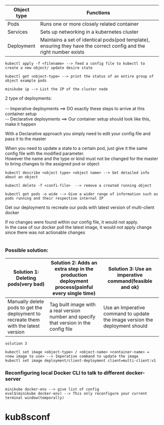 
| Object type  | Functions |
| ------------- | ------------- |
| Pods  | Runs one or more closely related container  |
| Services  | Sets up networking in a kubernetes cluster  |
| Deployment  | Maintains a set of identical pods(pod template), ensuring they have the correct config and the right number exists  |


```
kubectl apply -f <filename> --> feed a config file to kubectl to create a new object/ update desire state
```

```
kubectl get <object-type> --> print the status of an entire group of object example pods
```

```
minikube ip --> List the IP of the cluster node
```

2 type of deployments:<br/><br/>
-- Imperative deployments ==> DO exactly these steps to arrive at this container setup <br/>
-- Declarative deployments ==> Our container setup should look like this, make it happen <br/>

With a Declarative approach you simply need to edit your config file and pass it to the master<br/>

When you need to update a state to a certain pod, just give it the same config file with the modified parameter.<br/>
However the name and the type or kind must not be changed for the master to bring changes to the assigned pod or object

```
kubectl describe <object type> <object name> --> Get detailed info about an object
```

```
kubectl delete -f <confi-file>  --> remove a created running object
```

```
kubectl get pods -o wide --> Give a wider range of information such as pods running and their respective internal IP
```

Get our deployment to recreate our pods with latest version of multi-client docker<br/>

If no changes were found within our config file, it would not apply.<br/>
In the case of our docker pull the latest image, it would not apply change since there was not actionable changes<br/><br/>

### Possible solution:

| Solution 1: Deleting pods(very bad)  | Solution 2: Adds an extra step in the production deployment process(painful every single time) | Solution 3: Use an imperative command(feasible and ok) |
| ------------- | ------------- |------------- |
| Manually delete pods to get the deployment to recreate them with the latest version  | Tag built image with a real version number and specify that version in the config file  | Use an Imperative command to update the image version the deployment should |

```
solution 3

kubectl set image <object-type> / <object-name> <container-name> = <new image to use> --> Imperative command to update the image
kubectl set image deployment/client-deployment client=multi-client:v1
```

### Reconfiguring local Docker CLI to talk to different docker-server
```
minikube docker-env --> give list of config
eval$(minikube docker-env) --> This only reconfigure your current terminal window(temporally)
```

# kub8sconf
